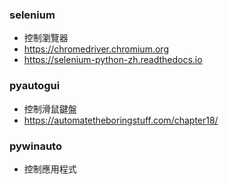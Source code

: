 ### selenium
- 控制瀏覽器
- https://chromedriver.chromium.org
- https://selenium-python-zh.readthedocs.io
### pyautogui
- 控制滑鼠鍵盤
- https://automatetheboringstuff.com/chapter18/
### pywinauto
- 控制應用程式